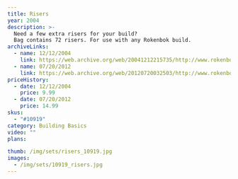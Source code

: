 ```yaml
---
title: Risers
year: 2004
description: >-
  Need a few extra risers for your build?
  Bag contains 72 risers. For use with any Rokenbok build.
archiveLinks:
  - name: 12/12/2004
    link: https://web.archive.org/web/20041212215735/http://www.rokenbok.com/catalog/pd_bb_10919.html
  - name: 07/20/2012
    link: https://web.archive.org/web/20120720032503/http://www.rokenbok.com/estore/construction/riser-set-gray
priceHistory:
  - date: 12/12/2004
    price: 9.99
  - date: 07/20/2012
    price: 14.99
skus:
  - "#10919"
category: Building Basics
video: ""
plans:

thumb: /img/sets/risers_10919.jpg
images:
  - /img/sets/10919_risers.jpg
---
```

